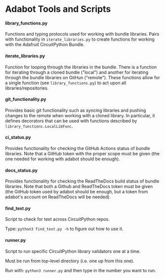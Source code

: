 # Adabot Tools and Scripts


#### library_functions.py

Functions and typing protocols used for working with bundle libraries.
Pairs with functionality in `iterate_libraries.py` to create functions
for working with the Adafruit CircuitPython Bundle.


#### iterate_libraries.py

Function for looping through the libraries in the bundle.  There is a
function for iterating through a cloned bundle ("local") and another
for iterating through the bundle libraries on GitHun ("remote"). These
functions allow for a single function (see `library_functions.py`) to
act upon all libraries/repositories.


#### git_functionality.py

Provides basic git functionality such as syncing libraries and pushing
changes to the remote when working with a cloned library.  In particular,
it defines decorators that can be used with functions described by
`library_functions.LocalLibFunc`.


#### ci_status.py

Provides functionality for checking the GitHub Actions status of bundle
libraries.  Note that a GitHub token with the proper scope must be given
(the one needed for working with adabot should be enough).


#### docs_status.py

Provides functionality for checking the ReadTheDocs build status of
bundle libraries.  Note that both a Github and ReadTheDocs token must be
given (the GitHub token used by adabot should be enough, but a token
from adabot's account on ReadTheDocs will be needed).


#### find_text.py

Script to check for text across CircuitPython repos.

Type:
`python3 find_text.py -h`
to figure out how to use it.


#### runner.py

Script to run specific CircuitPython library validators one at a time.

Must be run from top-level directory (i.e. one up from this one).

Run with:
`python3 runner.py`
and then type in the number you want to run.